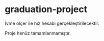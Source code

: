 # graduation-project

İvme ölçer ile hız hesabı gerçekleştirilecektir. 

Proje henüz tamamlanmamıştır. 

